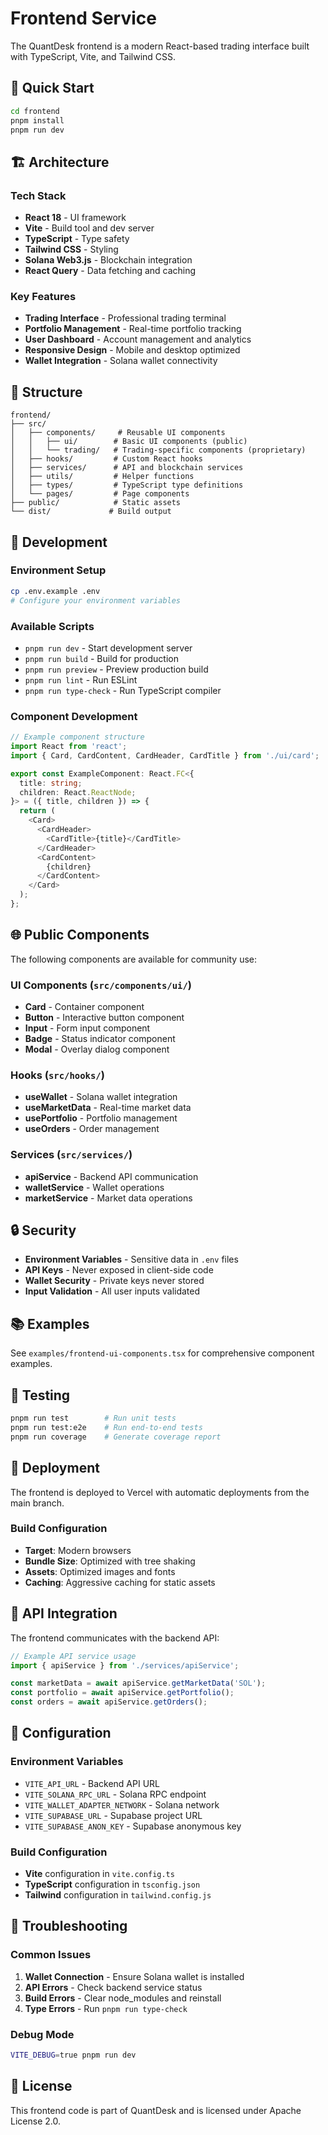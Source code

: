 # Frontend Service

The QuantDesk frontend is a modern React-based trading interface built with TypeScript, Vite, and Tailwind CSS.

## 🚀 Quick Start

```bash
cd frontend
pnpm install
pnpm run dev
```

## 🏗️ Architecture

### Tech Stack
- **React 18** - UI framework
- **Vite** - Build tool and dev server
- **TypeScript** - Type safety
- **Tailwind CSS** - Styling
- **Solana Web3.js** - Blockchain integration
- **React Query** - Data fetching and caching

### Key Features
- **Trading Interface** - Professional trading terminal
- **Portfolio Management** - Real-time portfolio tracking
- **User Dashboard** - Account management and analytics
- **Responsive Design** - Mobile and desktop optimized
- **Wallet Integration** - Solana wallet connectivity

## 📁 Structure

```
frontend/
├── src/
│   ├── components/     # Reusable UI components
│   │   ├── ui/        # Basic UI components (public)
│   │   └── trading/   # Trading-specific components (proprietary)
│   ├── hooks/         # Custom React hooks
│   ├── services/      # API and blockchain services
│   ├── utils/         # Helper functions
│   ├── types/         # TypeScript type definitions
│   └── pages/         # Page components
├── public/            # Static assets
└── dist/             # Build output
```

## 🔧 Development

### Environment Setup
```bash
cp .env.example .env
# Configure your environment variables
```

### Available Scripts
- `pnpm run dev` - Start development server
- `pnpm run build` - Build for production
- `pnpm run preview` - Preview production build
- `pnpm run lint` - Run ESLint
- `pnpm run type-check` - Run TypeScript compiler

### Component Development
```typescript
// Example component structure
import React from 'react';
import { Card, CardContent, CardHeader, CardTitle } from './ui/card';

export const ExampleComponent: React.FC<{
  title: string;
  children: React.ReactNode;
}> = ({ title, children }) => {
  return (
    <Card>
      <CardHeader>
        <CardTitle>{title}</CardTitle>
      </CardHeader>
      <CardContent>
        {children}
      </CardContent>
    </Card>
  );
};
```

## 🌐 Public Components

The following components are available for community use:

### UI Components (`src/components/ui/`)
- **Card** - Container component
- **Button** - Interactive button component
- **Input** - Form input component
- **Badge** - Status indicator component
- **Modal** - Overlay dialog component

### Hooks (`src/hooks/`)
- **useWallet** - Solana wallet integration
- **useMarketData** - Real-time market data
- **usePortfolio** - Portfolio management
- **useOrders** - Order management

### Services (`src/services/`)
- **apiService** - Backend API communication
- **walletService** - Wallet operations
- **marketService** - Market data operations

## 🔒 Security

- **Environment Variables** - Sensitive data in `.env` files
- **API Keys** - Never exposed in client-side code
- **Wallet Security** - Private keys never stored
- **Input Validation** - All user inputs validated

## 📚 Examples

See `examples/frontend-ui-components.tsx` for comprehensive component examples.

## 🧪 Testing

```bash
pnpm run test        # Run unit tests
pnpm run test:e2e    # Run end-to-end tests
pnpm run coverage    # Generate coverage report
```

## 🚀 Deployment

The frontend is deployed to Vercel with automatic deployments from the main branch.

### Build Configuration
- **Target**: Modern browsers
- **Bundle Size**: Optimized with tree shaking
- **Assets**: Optimized images and fonts
- **Caching**: Aggressive caching for static assets

## 📖 API Integration

The frontend communicates with the backend API:

```typescript
// Example API service usage
import { apiService } from './services/apiService';

const marketData = await apiService.getMarketData('SOL');
const portfolio = await apiService.getPortfolio();
const orders = await apiService.getOrders();
```

## 🔧 Configuration

### Environment Variables
- `VITE_API_URL` - Backend API URL
- `VITE_SOLANA_RPC_URL` - Solana RPC endpoint
- `VITE_WALLET_ADAPTER_NETWORK` - Solana network
- `VITE_SUPABASE_URL` - Supabase project URL
- `VITE_SUPABASE_ANON_KEY` - Supabase anonymous key

### Build Configuration
- **Vite** configuration in `vite.config.ts`
- **TypeScript** configuration in `tsconfig.json`
- **Tailwind** configuration in `tailwind.config.js`

## 🐛 Troubleshooting

### Common Issues
1. **Wallet Connection** - Ensure Solana wallet is installed
2. **API Errors** - Check backend service status
3. **Build Errors** - Clear node_modules and reinstall
4. **Type Errors** - Run `pnpm run type-check`

### Debug Mode
```bash
VITE_DEBUG=true pnpm run dev
```

## 📄 License

This frontend code is part of QuantDesk and is licensed under Apache License 2.0.
